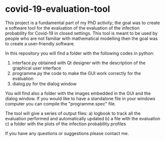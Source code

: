 # covid-19-evaluation-tool
This project is a fundamental part of my PhD activity; the goal was to create a software tool
for the evaluation of the evaluation of the infection probability for Covid-19 in closed settings.
This tool is meant to be used by people who are not familiar with mathematical modelling then the goal
was to create a user-friendly software.


In this repository you will find a folder with the following codes in python:
1) interface.py obtained with Qt designer with the description of the graphical user interface
2) programme.py the code to make the GUI work correctly for the evaluation
3) dialog.py for the dialog window


You will find also a folder with the images embedded in the GUI and the dialog window.
If you would like to have a standalone file in your windows computer you can compile the "programme.spec" file.


The tool will give a series of output files:
a) logbook to track all the evaluation performed and automatically updated
b) a file with the evaluation
c) a folder with the plots of the infection probability profiles

If you have any questions or suggestions please contact me.




